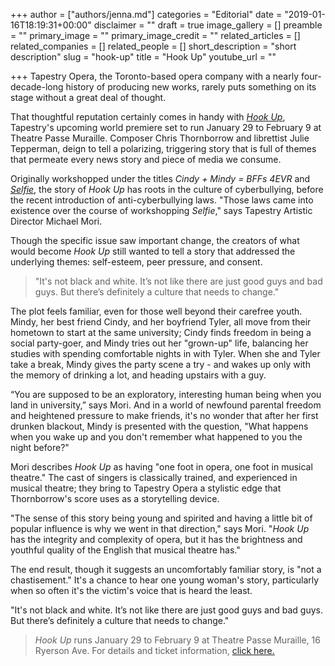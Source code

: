 +++
author = ["authors/jenna.md"]
categories = "Editorial"
date = "2019-01-16T18:19:31+00:00"
disclaimer = ""
draft = true
image_gallery = []
preamble = ""
primary_image = ""
primary_image_credit = ""
related_articles = []
related_companies = []
related_people = []
short_description = "short description"
slug = "hook-up"
title = "Hook Up"
youtube_url = ""

+++
Tapestry Opera, the Toronto-based opera company with a nearly four-decade-long history of producing new works, rarely puts something on its stage without a great deal of thought.

That thoughtful reputation certainly comes in handy with [_Hook Up_](https://tapestryopera.com/hook-up/), Tapestry's upcoming world premiere set to run January 29 to February 9 at Theatre Passe Muraille. Composer Chris Thornborrow and librettist Julie Tepperman, deign to tell a polarizing, triggering story that is full of themes that permeate every news story and piece of media we consume. 

Originally workshopped under the titles _Cindy + Mindy = BFFs 4EVR_ and [_Selfie_](/tapestry-operas-selfie-talks-online-bullying/), the story of _Hook Up_ has roots in the culture of cyberbullying, before the recent introduction of anti-cyberbullying laws. "Those laws came into existence over the course of workshopping _Selfie_," says Tapestry Artistic Director Michael Mori. 

Though the specific issue saw important change, the creators of what would become _Hook Up_ still wanted to tell a story that addressed the underlying themes: self-esteem, peer pressure, and consent.

>"It's not black and white. It’s not like there are just good guys and bad guys. But there’s definitely a culture that needs to change."

The plot feels familiar, even for those well beyond their carefree youth. Mindy, her best friend Cindy, and her boyfriend Tyler, all move from their hometown to start at the same university; Cindy finds freedom in being a social party-goer, and Mindy tries out her "grown-up" life, balancing her studies with spending comfortable nights in with Tyler. When she and Tyler take a break, Mindy gives the party scene a try - and wakes up only with the memory of drinking a lot, and heading upstairs with a guy.

“You are supposed to be an exploratory, interesting human being when you land in university,” says Mori. And in a world of newfound parental freedom and heightened pressure to make friends, it's no wonder that after her first drunken blackout, Mindy is presented with the question, "What happens when you wake up and you don't remember what happened to you the night before?"

Mori describes _Hook Up_ as having "one foot in opera, one foot in musical theatre." The cast of singers is classically trained, and experienced in musical theatre; they bring to Tapestry Opera a stylistic edge that Thornborrow's score uses as a storytelling device.

"The sense of this story being young and spirited and having a little bit of popular influence is why we went in that direction," says Mori. "_Hook Up_ has the integrity and complexity of opera, but it has the brightness and youthful quality of the English that musical theatre has."

The end result, though it suggests an uncomfortably familiar story, is "not a chastisement." It's a chance to hear one young woman's story, particularly when so often it's the victim's voice that is heard the least.

"It's not black and white. It’s not like there are just good guys and bad guys. But there’s definitely a culture that needs to change."

>_Hook Up_ runs January 29 to February 9 at Theatre Passe Muraille, 16 Ryerson Ave. For details and ticket information, [click here.](https://tapestryopera.com/hook-up/)